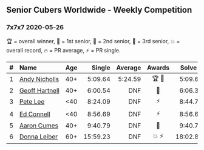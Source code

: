 <style>table {white-space: nowrap;}</style>

## Senior Cubers Worldwide - Weekly Competition
### 7x7x7 2020-05-26

🏆 = overall winner, 🥇 = 1st senior, 🥈 = 2nd senior, 🥉 = 3rd senior, 💥 = overall record, 🔥 = PR average, ⚡ = PR single.

| # | Name | Age | Single | Average | Awards | Solve 1 | Solve 2 | Solve 3 | Video |
| :--: | :-- | :--: | --: | --: | :--: | --: | --: | --: | :-- |
| 1 | [Andy Nicholls](../../persons/andy_nicholls/777.md) | 40+ | 5:09.64 | 5:24.59 | 🏆 🥇 | 5:09.64 | 5:54.34 | 5:09.78 | [Link](https://www.facebook.com/events/637852836799991/permalink/638086230109985/) |
| 2 | [Geoff Hartnell](../../persons/geoff_hartnell/777.md) | 40+ | 6:00.54 | DNF | 🥈 | 6:06.35 | 6:00.54 | DNF | [Link](https://www.facebook.com/events/637852836799991/permalink/638017150116893/) |
| 3 | [Pete Lee](../../persons/pete_lee/777.md) | <40 | 8:24.09 | DNF | ⚡ | 8:44.72 | 8:24.09 | DNS | [Link](https://www.facebook.com/events/637852836799991/permalink/638057023446239/) |
| 4 | [Ed Connell](../../persons/ed_connell/777.md) | <40 | 8:56.69 | DNF | ⚡ | 8:56.69 | DNS | DNS | [Link](https://www.facebook.com/events/637852836799991/permalink/640364566548818/) |
| 5 | [Aaron Cumes](../../persons/aaron_cumes/777.md) | 40+ | 9:40.79 | DNF | 🥉 | 9:40.79 | DNS | DNS | [Link](https://www.facebook.com/events/637852836799991/permalink/637940170124591/) |
| 6 | [Donna Leiber](../../persons/donna_leiber/777.md) | 60+ | 15:59.23 | DNF | 💥 ⚡ | 18:02.84 | 15:59.23 | DNS | [Link](https://www.facebook.com/events/637852836799991/permalink/640055109913097/) |

<!-- Global site tag (gtag.js) - Google Analytics -->
<script async src="https://www.googletagmanager.com/gtag/js?id=UA-86348435-3"></script>
<script>window.dataLayer = window.dataLayer || []; function gtag() {dataLayer.push(arguments);} gtag('js', new Date()); gtag('config', 'UA-86348435-3');</script>
